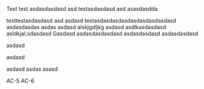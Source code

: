 Test
test asdasdasdasd
asd 
testasdasdasd asd asasdasdda

testtestasdasdasd asd 
asdasd
testasdasdasdasdasdasdasdasdasd
asdasdasdas
asdas
asdasd
alskjgdljkg
asdasd
asdlkasdasdasd
asldkjal;sdasdasd
Gasdasd
asdasdasdasdasd
asdasdasdasd
asdasdasdasd

asdasd

asdasd

asdasd
asdas
asasd

AC-5
AC-6
